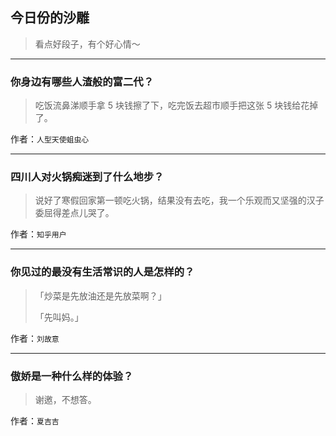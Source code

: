 ## 今日份的沙雕

> 看点好段子，有个好心情～


 
---

### 你身边有哪些人渣般的富二代？

> 吃饭流鼻涕顺手拿 5 块钱擦了下，吃完饭去超市顺手把这张 5 块钱给花掉了。


作者：`人型天使蛆虫心`

---

### 四川人对火锅痴迷到了什么地步？

> 说好了寒假回家第一顿吃火锅，结果没有去吃，我一个乐观而又坚强的汉子委屈得差点儿哭了。


作者：`知乎用户`

---

### 你见过的最没有生活常识的人是怎样的？

> 「炒菜是先放油还是先放菜啊？」
> 
> 「先叫妈。」


作者：`刘故意`

---

### 傲娇是一种什么样的体验？

> 谢邀，不想答。


作者：`夏吉吉`
